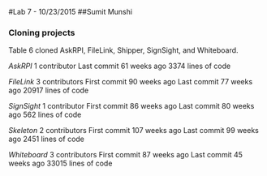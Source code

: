 #Lab 7 - 10/23/2015
##Sumit Munshi

### Cloning projects

Table 6 cloned AskRPI, FileLink, Shipper, SignSight, and Whiteboard.

*AskRPI*
1 contributor
Last commit 61 weeks ago
3374 lines of code

*FileLink*
3 contributors
First commit 90 weeks ago
Last commit 77 weeks ago
20917 lines of code

*SignSight*
1 contributor
First commit 86 weeks ago
Last commit 80 weeks ago
562 lines of code

*Skeleton*
2 contributors
First commit 107 weeks ago
Last commit 99 weeks ago
2451 lines of code

*Whiteboard*
3 contributors
First commit 87 weeks ago
Last commit 45 weeks ago
33015 lines of code
